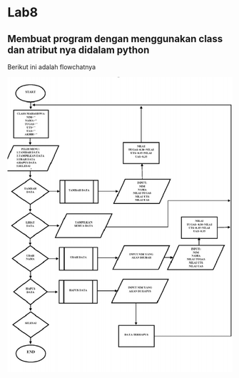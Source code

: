# Lab8
## Membuat program dengan menggunakan class dan atribut nya didalam python

<p> Berikut ini adalah flowchatnya

![gambar1](ss/ssflowchart.1.JPG)